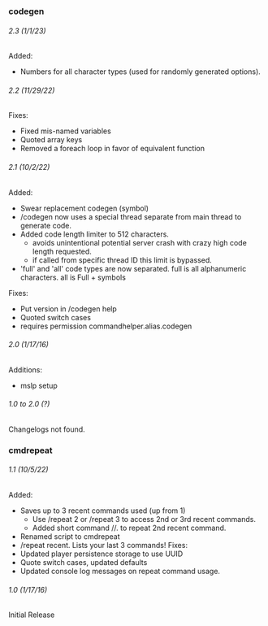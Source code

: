 ### codegen

###### 2.3 (1/1/23)
Added:
- Numbers for all character types (used for randomly generated options).

###### 2.2 (11/29/22)
Fixes:
- Fixed mis-named variables
- Quoted array keys
- Removed a foreach loop in favor of equivalent function

###### 2.1 (10/2/22)
Added:
- Swear replacement codegen (symbol)
- /codegen now uses a special thread separate from main thread to generate code.
- Added code length limiter to 512 characters.
	- avoids unintentional potential server crash with crazy high code length requested.
	- if called from specific thread ID this limit is bypassed.
- 'full' and 'all' code types are now separated. full is all alphanumeric characters. all is Full + symbols

Fixes:
- Put version in /codegen help
- Quoted switch cases
- requires permission commandhelper.alias.codegen

###### 2.0 (1/17/16)
Additions:
- mslp setup

###### 1.0 to 2.0 (?)
Changelogs not found.


### cmdrepeat

###### 1.1 (10/5/22)
Added:  
- Saves up to 3 recent commands used (up from 1)
	- Use /repeat 2 or /repeat 3 to access 2nd or 3rd recent commands.
	- Added short command //. to repeat 2nd recent command.
- Renamed script to cmdrepeat
- /repeat recent. Lists your last 3 commands!
Fixes:  
- Updated player persistence storage to use UUID
- Quote switch cases, updated defaults
- Updated console log messages on repeat command usage.

###### 1.0 (1/17/16)
Initial Release